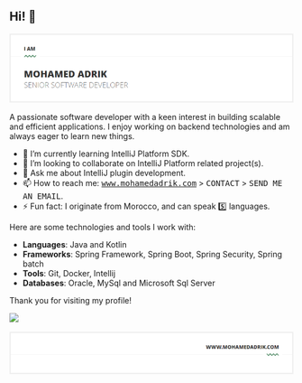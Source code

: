 ## Hi! 👋

![Image Alt text](img/ADRIK_BANNER.PNG)

A passionate software developer with a keen interest in building scalable and efficient applications. I enjoy working on backend technologies and am always eager to learn new things.

- 🌱 I’m currently learning IntelliJ Platform SDK.
- 👯 I’m looking to collaborate on IntelliJ Platform related project(s).
- 💬 Ask me about IntelliJ plugin development.
- 📫 How to reach me: <kbd>www.mohamedadrik.com</kbd> > <kbd>CONTACT</kbd> > <kbd>SEND ME AN EMAIL</kbd>.
- ⚡ Fun fact: I originate from Morocco, and can speak 5️⃣ languages.

Here are some technologies and tools I work with:

- **Languages**: Java and Kotlin
- **Frameworks**: Spring Framework, Spring Boot, Spring Security, Spring batch
- **Tools**: Git, Docker, Intellij
- **Databases**: Oracle, MySql and Microsoft Sql Server

Thank you for visiting my profile!

![](https://komarev.com/ghpvc/?username=mohamead&style=for-the-badge&color=558e6a)

[![Image Alt text](img/ADRIK_FOOTER.PNG)](https://www.mohamedadrik.com)
